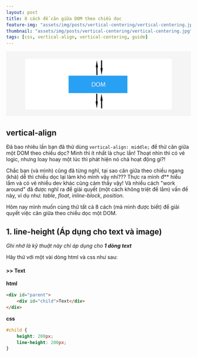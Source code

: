```yaml
---
layout: post
title: 8 cách để căn giữa DOM theo chiều dọc
feature-img: "assets/img/posts/vertical-centering/vertical-centering.jpg"
thumbnail: "assets/img/posts/vertical-centering/vertical-centering.jpg"
tags: [css, vertical-align, vertical-centering, guide]
---
```

![Vertical Centering](/assets/img/posts/vertical-centering/vertical-centering.jpg "Vertical Centering")

## vertical-align
Đã bao nhiêu lần bạn đã thử dùng `vertical-align: middle;` để thử căn giữa một DOM theo chiều dọc? Mình thì ít nhất là chục lần!
Thoạt nhìn thì có vẻ logic, nhưng loay hoay một lúc thì phát hiện nó chả hoạt động gì?! 

Chắc bạn (và mình) cũng đã từng nghĩ, tại sao căn giữa theo chiều ngang (khá) dễ  thì chiều dọc lại làm khó mình vậy nhỉ???
Thực ra mình đ** hiểu lắm và có vẻ nhiều dev khác cũng cảm thấy vậy! Và nhiều cách "work around" đã được nghĩ ra để giải quyết (một cách không triệt để lắm) vấn đề này, ví dụ như: _table_, _float_, _inline-block_, _position_.

Hôm nay mình muốn cùng thử tất cả 8 cách (mà mình được biết) để giải quyết việc căn giữa theo chiều dọc một DOM.

## 1. line-height (Áp dụng cho text và image)
_Ghi nhớ là kỹ thuật này chỉ áp dụng cho **1 dòng text**_

Hãy thử với một vài dòng html và css như sau:

#### >> Text
**html**

```html
<div id="parent">
    <div id="child">Text</div>
</div>
```

**css**
```css
#child {
    height: 200px;
    line-height: 200px;
}
```
